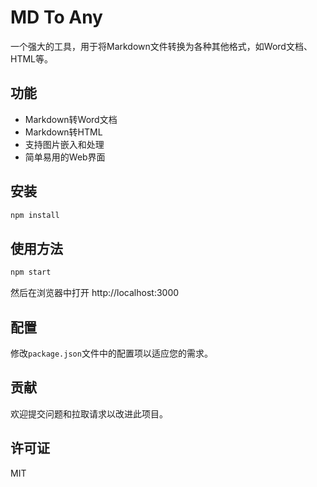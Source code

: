 # MD To Any

一个强大的工具，用于将Markdown文件转换为各种其他格式，如Word文档、HTML等。

## 功能

- Markdown转Word文档
- Markdown转HTML
- 支持图片嵌入和处理
- 简单易用的Web界面

## 安装

```bash
npm install
```

## 使用方法

```bash
npm start
```

然后在浏览器中打开 http://localhost:3000

## 配置

修改`package.json`文件中的配置项以适应您的需求。

## 贡献

欢迎提交问题和拉取请求以改进此项目。

## 许可证

MIT 